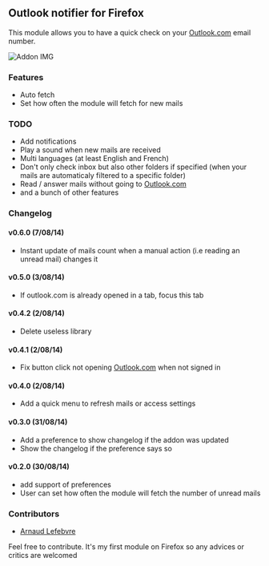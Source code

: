 ## Outlook notifier for Firefox

This module allows you to have a quick check on your [Outlook.com](https://outlook.com) email number.

![Addon IMG](https://addons.cdn.mozilla.net/user-media/previews/full/140/140338.png)

### Features

+ Auto fetch
+ Set how often the module will fetch for new mails

### TODO

+ Add notifications
+ Play a sound when new mails are received
+ Multi languages (at least English and French)
+ Don't only check inbox but also other folders if specified (when your mails are automaticaly filtered to a specific folder)
+ Read / answer mails without going to [Outlook.com](https://outlook.com)
+ and a bunch of other features

### Changelog

#### v0.6.0 (7/08/14)

+ Instant update of mails count when a manual action (i.e reading an unread mail) changes it

#### v0.5.0 (3/08/14)

+ If outlook.com is already opened in a tab, focus this tab

#### v0.4.2 (2/08/14)

+ Delete useless library

#### v0.4.1 (2/08/14)

+ Fix button click not opening [Outlook.com](https://outlook.com) when not signed in

#### v0.4.0 (2/08/14)

+ Add a quick menu to refresh mails or access settings

#### v0.3.0 (31/08/14)

+ Add a preference to show changelog if the addon was updated
+ Show the changelog if the preference says so

#### v0.2.0 (30/08/14)

+ add support of preferences
+ User can set how often the module will fetch the number of unread mails

### Contributors

+ [Arnaud Lefebvre](https://github.com/LefebvreArnaud)

Feel free to contribute. It's my first module on Firefox so any advices or critics are welcomed

